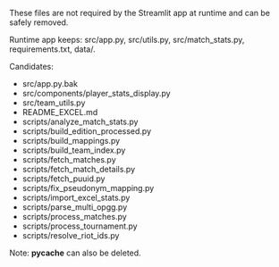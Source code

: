 These files are not required by the Streamlit app at runtime and can be safely removed.

Runtime app keeps: src/app.py, src/utils.py, src/match_stats.py, requirements.txt, data/.

Candidates:

- src/app.py.bak
- src/components/player_stats_display.py
- src/team_utils.py
- README_EXCEL.md
- scripts/analyze_match_stats.py
- scripts/build_edition_processed.py
- scripts/build_mappings.py
- scripts/build_team_index.py
- scripts/fetch_matches.py
- scripts/fetch_match_details.py
- scripts/fetch_puuid.py
- scripts/fix_pseudonym_mapping.py
- scripts/import_excel_stats.py
- scripts/parse_multi_opgg.py
- scripts/process_matches.py
- scripts/process_tournament.py
- scripts/resolve_riot_ids.py

Note: __pycache__ can also be deleted.
